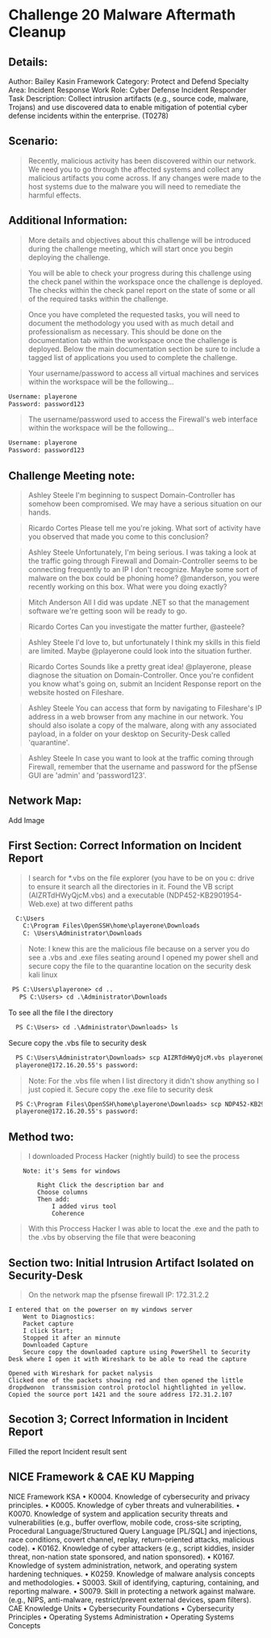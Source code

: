 # Challenge 20 Malware Aftermath Cleanup

Details:
-

Author: Bailey Kasin
Framework Category: Protect and Defend
Specialty Area: Incident Response
Work Role: Cyber Defense Incident Responder
Task Description: Collect intrusion artifacts (e.g., source code, malware, Trojans) and use discovered data to enable mitigation of potential cyber defense incidents within the enterprise. (T0278)


Scenario:
-


>Recently, malicious activity has been discovered within our network. We need you to go through the affected systems and collect any malicious artifacts you come across. If any changes were made to the host systems due to the malware you will need to remediate the harmful effects.

Additional Information:
-

>More details and objectives about this challenge will be introduced during the challenge meeting, which will start once you begin deploying the challenge.

>You will be able to check your progress during this challenge using the check panel within the workspace once the challenge is deployed. The checks within the check panel report on the state of some or all of the required tasks within the challenge.

>Once you have completed the requested tasks, you will need to document the methodology you used with as much detail and professionalism as necessary. This should be done on the documentation tab within the workspace once the challenge is deployed. Below the main documentation section be sure to include a tagged list of applications you used to complete the challenge.

>Your username/password to access all virtual machines and services within the workspace will be the following...

```html
Username: playerone
Password: password123
```

>The username/password used to access the Firewall's web interface within the workspace will be the following...

```html
Username: playerone
Password: password123
```


Challenge Meeting note:
-

>Ashley Steele
I'm beginning to suspect Domain-Controller has somehow been compromised. We may have a serious situation on our hands.

>Ricardo Cortes
Please tell me you're joking. What sort of activity have you observed that made you come to this conclusion?

>Ashley Steele
Unfortunately, I'm being serious. I was taking a look at the traffic going through Firewall and Domain-Controller seems to be connecting frequently to an IP I don't recognize. Maybe some sort of malware on the box could be phoning home? @manderson, you were recently working on this box. What were you doing exactly?

>Mitch Anderson
All I did was update .NET so that the management software we're getting soon will be ready to go.

>Ricardo Cortes
Can you investigate the matter further, @asteele?

>Ashley Steele
I'd love to, but unfortunately I think my skills in this field are limited. Maybe @playerone could look into the situation further.

>Ricardo Cortes
Sounds like a pretty great idea! @playerone, please diagnose the situation on Domain-Controller. Once you're confident you know what's going on, submit an Incident Response report on the website hosted on Fileshare.

>Ashley Steele
You can access that form by navigating to Fileshare's IP address in a web browser from any machine in our network. You should also isolate a copy of the malware, along with any associated payload, in a folder on your desktop on Security-Desk called 'quarantine'.

>Ashley Steele
In case you want to look at the traffic coming through Firewall, remember that the username and password for the pfSense GUI are 'admin' and 'password123'.


Network Map:
-

Add Image


First Section: Correct Information on Incident Report
-

>I search for *.vbs on the file explorer (you have to be on you c: drive to ensure it search all the directories in it.
Found the VB script (AIZRTdHWyQjcM.vbs) and a executable (NDP452-KB2901954-Web.exe) at two different paths

```html
  C:\Users
	C:\Program Files\OpenSSH\home\playerone\Downloads
	C: \Users\Administrator\Downloads
```

>Note:
	I knew this are the malicious file because on a server you do see a .vbs and .exe files seating around
	I opened my power shell and secure copy the file to the quarantine location on the security desk kali linux
	
 ```html
  PS C:\Users\playerone> cd ..
	PS C:\Users> cd .\Administrator\Downloads
 ```
  
To see all the file I the directory
  
  ```html
	PS C:\Users> cd .\Administrator\Downloads> ls
  ```
  
Secure copy the .vbs file to security desk
  
  ```html
	PS C:\Users\Administrator\Downloads> scp AIZRTdHWyQjcM.vbs playerone@172.16.20.55:~/Desktop/quarantine
	playerone@172.16.20.55's password:
  ```
  
>Note: 
	For the .vbs file when I list directory it didn't show anything so I just copied it.
	Secure copy the .exe file to security desk
  
  ```html
	PS C:\Program Files\OpenSSH\home\playerone\Downloads> scp NDP452-KB2901954-Web.exe playerone@172.16.20.55:~/Desktop/quarantine
	playerone@172.16.20.55's password:
  ```
	
  
Method two:
-

>I downloaded Process Hacker (nightly build) to see the process  

		Note: it's Sems for windows
			
			Right Click the description bar and 
			Choose columns
			Then add:
				I added virus tool
				Coherence
		
>With this Proccess Hacker  I was able to locat the .exe and the path to the .vbs by observing the file that were beaconing
 

Section two: Initial Intrusion Artifact Isolated on Security-Desk
-

>On the network map the pfsense firewall IP: 172.31.2.2
	
	I entered that on the powerser on my windows server
		Went to Diagnostics:
		Packet capture
    	I click Start;
    	Stopped it after an minnute
    	Downloaded Capture
    	Secure copy the downloaded capture using PowerShell to Security Desk where I open it with Wireshark to be able to read the capture
    
	Opened with Wireshark for packet nalysis
	Clicked one of the packets showing red and then opened the little dropdwonon  transsmision control protoclol hightlighted in yellow. 
	Copied the source port 1421 and the soure address 172.31.2.107


Secotion 3;  Correct Information in Incident Report
-
Filled the report
Incident result sent


NICE Framework & CAE KU Mapping
-

NICE Framework KSA
• K0004. Knowledge of cybersecurity and privacy principles.
• K0005. Knowledge of cyber threats and vulnerabilities.
• K0070. Knowledge of system and application security threats and vulnerabilities (e.g., buffer overflow, mobile code, cross-site scripting, Procedural Language/Structured Query Language [PL/SQL] and injections, race conditions, covert channel, replay, return-oriented attacks, malicious code).
• K0162. Knowledge of cyber attackers (e.g., script kiddies, insider threat, non-nation state sponsored, and nation sponsored).
• K0167. Knowledge of system administration, network, and operating system hardening techniques.
• K0259. Knowledge of malware analysis concepts and methodologies.
• S0003. Skill of identifying, capturing, containing, and reporting malware.
• S0079. Skill in protecting a network against malware. (e.g., NIPS, anti-malware, restrict/prevent external devices, spam filters).
CAE Knowledge Units
• Cybersecurity Foundations
• Cybersecurity Principles
• Operating Systems Administration
• Operating Systems Concepts







